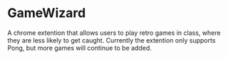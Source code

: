 # GameWizard

A chrome extention that allows users to play retro games in class, where they are less likely to get caught. Currently the extention only supports Pong, but more games will continue to be added.